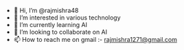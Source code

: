 - 👋 Hi, I’m @rajmishra48
- 👀 I’m interested in various technology 
- 🌱 I’m currently learning AI
- 💞️ I’m looking to collaborate on AI
- 📫 How to reach me on gmail :- rajmishra1271@gmail.com

<!---
rajmishra48/rajmishra48 is a ✨ special ✨ repository because its `README.md` (this file) appears on your GitHub profile.
You can click the Preview link to take a look at your changes.
--->
